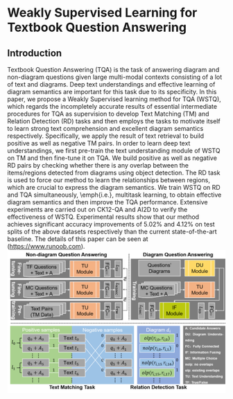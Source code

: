# Weakly Supervised Learning for Textbook Question Answering

## Introduction
Textbook Question Answering (TQA) is the task of answering diagram and non-diagram questions given large multi-modal contexts consisting of a lot of text and diagrams. Deep text understandings and effective learning of diagram semantics are important for this task due to its specificity. In this paper, we propose a Weakly Supervised learning method for TQA (WSTQ), which regards the incompletely accurate results of essential intermediate procedures for TQA as supervision to develop Text Matching (TM) and Relation Detection (RD) tasks and then employs the tasks to motivate itself to learn strong text comprehension and excellent diagram semantics respectively. Specifically, we apply the result of text retrieval to build positive as well as negative TM pairs. In order to learn deep text understandings, we first pre-train the text understanding module of WSTQ on TM and then fine-tune it on TQA. We build positive as well as negative RD pairs by checking whether there is any overlap between the items/regions detected from diagrams using object detection. The RD task is used to force our method to learn the relationships between regions, which are crucial to express the diagram semantics. We train WSTQ on RD and TQA simultaneously, \emph{i.e.}, multitask learning, to obtain effective diagram semantics and then improve the TQA performance. Extensive experiments are carried out on CK12-QA and AI2D to verify the effectiveness of WSTQ. Experimental results show that our method achieves significant accuracy improvements of $5.02\%$ and $4.12\%$ on test splits of the above datasets respectively than the current state-of-the-art baseline. 
The details of this paper can be seen at (https://www.runoob.com).
![WSTQ Architecture](https://github.com/dr-majie/WSTQ/blob/master/framework.png)
